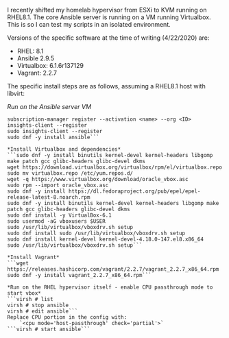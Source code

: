 I recently shifted my homelab hypervisor from ESXi to KVM running on RHEL8.1. The core Ansible server is running on a VM running Virtualbox. This is so I can test my scripts in an isolated environment.

Versions of the specific software at the time of writing (4/22/2020) are:
- RHEL: 8.1
- Ansible 2.9.5
- Virtualbox: 6.1.6r137129
- Vagrant: 2.2.7

The specific install steps are as follows, assuming a RHEL8.1 host with libvirt:

*Run on the Ansible server VM*
```systemctl enable --now cockpit.socket
subscription-manager register --activation <name> --org <ID>
insights-client --register
sudo insights-client --register
sudo dnf -y install ansible```

*Install Virtualbox and dependencies*
```sudo dnf -y install binutils kernel-devel kernel-headers libgomp make patch gcc glibc-headers glibc-devel dkms
wget https://download.virtualbox.org/virtualbox/rpm/el/virtualbox.repo
sudo mv virtualbox.repo /etc/yum.repos.d/
wget -q https://www.virtualbox.org/download/oracle_vbox.asc
sudo rpm --import oracle_vbox.asc
sudo dnf -y install https://dl.fedoraproject.org/pub/epel/epel-release-latest-8.noarch.rpm
sudo dnf -y install binutils kernel-devel kernel-headers libgomp make patch gcc glibc-headers glibc-devel dkms
sudo dnf install -y VirtualBox-6.1
sudo usermod -aG vboxusers $USER
sudo /usr/lib/virtualbox/vboxdrv.sh setup
sudo dnf install sudo /usr/lib/virtualbox/vboxdrv.sh setup
sudo dnf install kernel-devel kernel-devel-4.18.0-147.el8.x86_64
sudo /usr/lib/virtualbox/vboxdrv.sh setup```

*Install Vagrant*
```wget https://releases.hashicorp.com/vagrant/2.2.7/vagrant_2.2.7_x86_64.rpm
sudo dnf -y install vagrant_2.2.7_x86_64.rpm```

*Run on the RHEL hypervisor itself - enable CPU passthrough mode to start vbox*
```virsh # list
virsh # stop ansible
virsh # edit ansible```
Replace CPU portion in the config with:
	`<cpu mode='host-passthrough' check='partial'>`
```virsh # start ansible```
